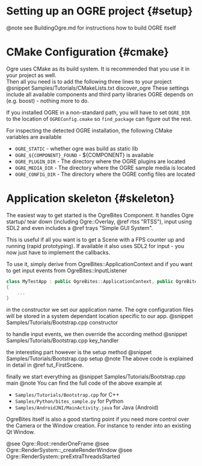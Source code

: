 # Setting up an OGRE project {#setup}
@note see BuildingOgre.md for instructions how to build OGRE itself
# CMake Configuration {#cmake}
Ogre uses CMake as its build system. It is recommended that you use it in your project as well.  
Then all you need is to add the following three lines to your project
@snippet Samples/Tutorials/CMakeLists.txt discover_ogre
These settings include all available components and third party libraries OGRE depends on (e.g. boost) - nothing more to do.

If you installed OGRE in a non-standard path, you will have to set `OGRE_DIR` to the location of `OGREConfig.cmake` so `find_package` can figure out the rest.

For inspecting the detected OGRE installation, the following CMake variables are available
* `OGRE_STATIC` - whether ogre was build as static lib
* `OGRE_${COMPONENT}_FOUND` - ${COMPONENT} is available
* `OGRE_PLUGIN_DIR` - The directory where the OGRE plugins are located
* `OGRE_MEDIA_DIR` - The directory where the OGRE sample media is located
* `OGRE_CONFIG_DIR` - The directory where the OGRE config files are located

# Application skeleton {#skeleton}
The easiest way to get started is the OgreBites Component. It handles Ogre startup/ tear down (including Ogre::Overlay, @ref rtss "RTSS"), input using SDL2 and even includes a @ref trays "Simple GUI System".

This is useful if all you want is to get a Scene with a FPS counter up and running (rapid prototyping).
If available it also uses SDL2 for input - you now just have to implement the callbacks.

To use it, simply derive from OgreBites::ApplicationContext and if you want to get input events from OgreBites::InputListener

```cpp
class MyTestApp : public OgreBites::ApplicationContext, public OgreBites::InputListener
{
    ...
}
```
in the constructor we set our application name. The ogre configuration files will be stored in a system dependant location specific to our app.
@snippet Samples/Tutorials/Bootstrap.cpp constructor

to handle input events, we then override the according method
@snippet Samples/Tutorials/Bootstrap.cpp key_handler

the interesting part however is the setup method
@snippet Samples/Tutorials/Bootstrap.cpp setup
@note The above code is explained in detail in @ref tut_FirstScene.

finally we start everything as
@snippet Samples/Tutorials/Bootstrap.cpp main
@note You can find the full code of the above example at 
* `Samples/Tutorials/Bootstrap.cpp` for C++
* `Samples/Python/bites_sample.py` for Python
* `Samples/AndroidJNI/MainActivity.java` for Java (Android)

OgreBites itself is also a good starting point if you need more control over the Camera or the Window creation.
For instance to render into an existing Qt Window.

@see Ogre::Root::renderOneFrame
@see Ogre::RenderSystem::_createRenderWindow
@see Ogre::RenderSystem::preExtraThreadsStarted